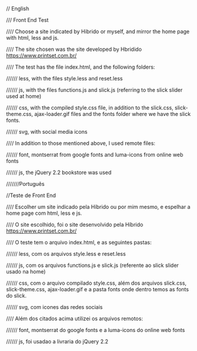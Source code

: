 // English

/// Front End Test

//// Choose a site indicated by Hibrido or myself, and mirror the home page with html, less and js.

//// The site chosen was the site developed by Hbridido https://www.printset.com.br/

//// The test has the file index.html, and the following folders:

////// less, with the files style.less and reset.less

////// js, with the files functions.js and slick.js (referring to the slick slider used at home)

////// css, with the compiled style.css file, in addition to the slick.css, slick-theme.css, ajax-loader.gif files and the fonts folder where we have the slick fonts.

////// svg, with social media icons

//// In addition to those mentioned above, I used remote files:

////// font, montserrat from google fonts and luma-icons from online web fonts

////// js, the jQuery 2.2 bookstore was used




///////Português

//Teste de Front End

//// Escolher um site indicado pela Híbrido ou por mim mesmo, e espelhar a home page com html, less e js.

//// O site escolhido, foi o site desenvolvido pela Híbrido https://www.printset.com.br/

//// O teste tem o arquivo index.html, e as seguintes pastas:

////// less, com os arquivos style.less e reset.less

////// js, com os arquivos functions.js e slick.js (referente ao slick slider usado na home)

////// css, com o arquivo compilado style.css, além dos arquivos slick.css, slick-theme.css, ajax-loader.gif e a pasta fonts onde dentro temos as fonts do slick.

////// svg, com icones das redes sociais


//// Além dos citados acima utilizei os arquivos remotos:

////// font, montserrat do google fonts e a luma-icons do online web fonts

////// js, foi usadao a livraria do jQuery 2.2
